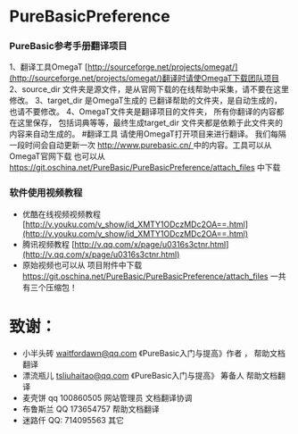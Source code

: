 # PureBasicPreference
### PureBasic参考手册翻译项目
1、翻译工具OmegaT [http://sourceforge.net/projects/omegat/](http://sourceforge.net/projects/omegat/)翻译时请使OmegaT下载团队项目
2、source_dir 文件夹是源文件，是从官网下载的在线帮助中采集，请不要在这里修改。 
3、target_dir 是OmegaT生成的 已翻译帮助的文件夹，是自动生成的， 也请不要修改。 
4、OmegaT文件夹是翻译项目的文件夹， 所有你翻译的内容都在这里保存， 包括词典等等，最终生成target_dir 文件夹都是依赖于此文件夹的内容来自动生成的。
#翻译工具
 请使用OmegaT打开项目来进行翻译。 我们每隔一段时间会自动更新一次 [http://www.purebasic.cn/  ](http://www.purebasic.cn/  ) 中的内容。工具可以从OmegaT官网下载 也可以从 https://git.oschina.net/PureBasic/PureBasicPreference/attach_files  中下载
### 软件使用视频教程
 -  优酷在线视频视频教程   [http://v.youku.com/v_show/id_XMTY1ODczMDc2OA==.html](http://v.youku.com/v_show/id_XMTY1ODczMDc2OA==.html)
 -  腾讯视频教程       [http://v.qq.com/x/page/u0316s3ctnr.html](http://v.qq.com/x/page/u0316s3ctnr.html)
 -  原始视频也可以从 项目附件中下载 https://git.oschina.net/PureBasic/PureBasicPreference/attach_files 一共有三个压缩包！

# 致谢： 

 - 小半头砖 waitfordawn@qq.com   《PureBasic入门与提高》作者 ， 帮助文档翻译
 - 漂流瓶儿 tsliuhaitao@qq.com   《PureBasic入门与提高》 筹备人  帮助文档翻译 
 - 麦壳饼 qq 100860505     网站管理员 文档翻译协调
 - 布鲁斯兰  QQ 173654757  帮助文档翻译
 - 迷路仟   QQ: 714095563  其它
